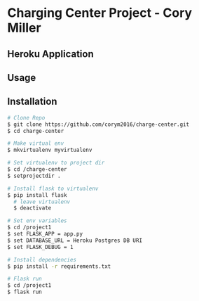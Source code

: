 #  Charging Center Project - Cory Miller

## Heroku Application


## Usage


## Installation
```bash
# Clone Repo
$ git clone https://github.com/corym2016/charge-center.git
$ cd charge-center

# Make virtual env
$ mkvirtualenv myvirtualenv

# Set virtualenv to project dir
$ cd /charge-center
$ setprojectdir .

# Install flask to virtualenv
$ pip install flask
  # leave virtualenv
  $ deactivate

# Set env variables
$ cd /project1
$ set FLASK_APP = app.py
$ set DATABASE_URL = Heroku Postgres DB URI
$ set FLASK_DEBUG = 1

# Install dependencies
$ pip install -r requirements.txt

# Flask run
$ cd /project1
$ flask run
```
